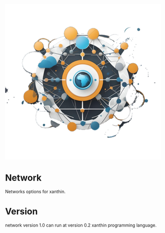 <img src="https://raw.githubusercontent.com/Poyamo/Network/main/1712126551870.png"/>
<h1> Network</h1>
Networks options for xanthin.
<h1>Version </h1>
network version 1.0 can run at version 0.2 xanthin programming language.
